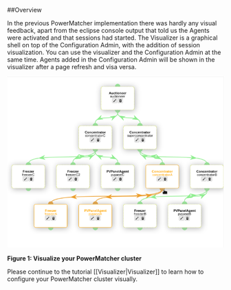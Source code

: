 ##Overview

In the previous PowerMatcher implementation there was hardly any visual feedback, apart from the eclipse console output that told us the Agents were activated and that sessions had started. 
The Visualizer is a graphical shell on top of the Configuration Admin, with the addition of session visualization. You can use the visualizer and the Configuration Admin at the same time. Agents added in the Configuration Admin will be shown in the visualizer after a page refresh and visa versa. 

![visualisation_cluster_highlight_endpoint.png](visualisation_cluster_highlight_endpoint.png)

**Figure 1: Visualize your PowerMatcher cluster**

Please continue to the tutorial [[Visualizer|Visualizer]] to learn how to configure your PowerMatcher cluster visually.